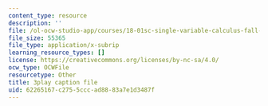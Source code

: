 ```yaml
---
content_type: resource
description: ''
file: /ol-ocw-studio-app/courses/18-01sc-single-variable-calculus-fall-2010/62265167c2755cccad8883a7e1d3487f_HgEqXhsIq_g.vtt
file_size: 55365
file_type: application/x-subrip
learning_resource_types: []
license: https://creativecommons.org/licenses/by-nc-sa/4.0/
ocw_type: OCWFile
resourcetype: Other
title: 3play caption file
uid: 62265167-c275-5ccc-ad88-83a7e1d3487f
---
```

